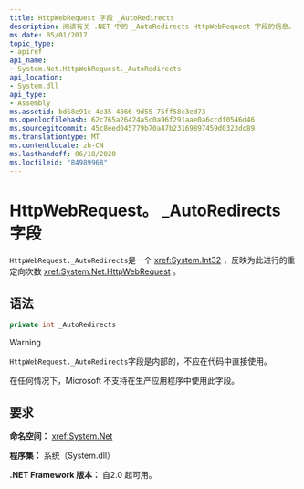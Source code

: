 ```yaml
---
title: HttpWebRequest 字段 _AutoRedirects
description: 阅读有关 .NET 中的 _AutoRedirects HttpWebRequest 字段的信息。 此字段是一个 Int32 值，用于反映针对 HTTP web 请求进行的重定向次数。
ms.date: 05/01/2017
topic_type:
- apiref
api_name:
- System.Net.HttpWebRequest._AutoRedirects
api_location:
- System.dll
api_type:
- Assembly
ms.assetid: bd58e91c-4e35-4866-9d55-75ff58c3ed73
ms.openlocfilehash: 62c765a26424a5c0a96f291aae0a6ccdf0546d46
ms.sourcegitcommit: 45c8eed045779b70a47b23169897459d0323dc89
ms.translationtype: MT
ms.contentlocale: zh-CN
ms.lasthandoff: 06/18/2020
ms.locfileid: "84989968"
---
```

# <a name="httpwebrequest_autoredirects-field"></a>HttpWebRequest。 \_AutoRedirects 字段

`HttpWebRequest._AutoRedirects`是一个 <xref:System.Int32> ，反映为此进行的重定向次数 <xref:System.Net.HttpWebRequest> 。

## <a name="syntax"></a>语法  
  
```csharp  
private int _AutoRedirects
```

> [!WARNING]
> `HttpWebRequest._AutoRedirects`字段是内部的，不应在代码中直接使用。
>
> 在任何情况下，Microsoft 不支持在生产应用程序中使用此字段。

## <a name="requirements"></a>要求

**命名空间：** <xref:System.Net>

**程序集：** 系统（System.dll）

**.NET Framework 版本：** 自2.0 起可用。
